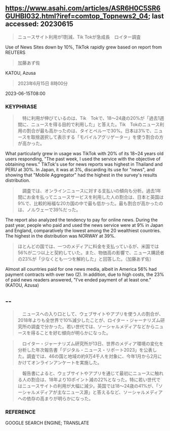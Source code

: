 ## https://www.asahi.com/articles/ASR6H0C5SR6GUHBI032.html?iref=comtop_Topnews2_04; last accessed: 20230615

> ニュースサイト利用が1割減、Tik Tokが急成長　ロイター調査

Use of News Sites down by 10%, TikTok rapidly grew based on report from REUTERS 

> 加藤あず佐

KATOU, Azusa

> 2023年6月15日 8時00分

2023-06-15T08:00

### KEYPHRASE

>　特に利用が伸びているのは、Tik　Tokで、18～24歳の20%が「過去1週間に、ニュースを得る目的で利用した」と答えた。Tik　Tokのニュース利用の割合が最も高かったのは、タイとペルーで30%。日本は3%で、ニュースを取捨選択して表示する「モバイルアグリゲーター」を使う割合の方が高かった。

What particularly grew in usage was TikTok with 20% of its 18~24 years old users responding, "The past week, I used the service with the objective of obtaining news." TikTok's use for news reports was highest in Thailand and PERU at 30%. In Japan, it was at 3%, discarding its use for "news", and showing that "Mobile Aggregator" had the highest in the survey's results distribution.

>　調査では、オンラインニュースに対する支払いの傾向も分析。過去1年間にお金を払ってニュースサービスを利用した人の割合は、日本と英国は9%で、比較的裕福な20カ国の中で最も低かった。最も割合が高かったのは、ノルウェーで39%だった。

The report also analyzed the tendency to pay for online news. During the past year, people who paid and used the news service were at 9% in Japan and England, comparatively the lowest among the 20 wealthiest countries. The highest in the distribution was NORWAY at 39%.

> ほとんどの国では、一つのメディアに料金を支払っているが、米国では56%が二つ以上と契約していた。また、物価高の影響で、ニュース購読者の23%が「少なくとも一つを解約した」と回答した。（加藤あず佐）

Almost all countries paid for one news media, albeit in America 56% had payment contracts with over two (2). In addition, due to high costs, the 23% of paid news readers answered, "I've ended payment of at least one." (KATOU, Azusa)

## --

>　ニュースへの入り口として、ウェブサイトやアプリを使う人の割合が、2018年よりも全世界で10%減少したことが、ロイター・ジャーナリズム研究所の調査で分かった。若い世代では、ソーシャルメディアなどからニュースを得ることを好む傾向が明らかになった。

>　ロイター・ジャーナリズム研究所が13日、世界のメディア環境の変化を分析した年次報告書「デジタル・ニュース・リポート2023」を公表した。調査では、46の国と地域の約9万4千人を対象に、今年1月から2月にかけてオンラインアンケートを実施した。

>　報告書によると、ウェブサイトやアプリを通じて最初にニュースに触れる人の割合は、18年より10ポイント減の22%となった。特に若い世代ではニュースサイトの利用が大幅に減少。英国では18～24歳の41%が、「ソーシャルメディアが主なニュース源」と答えるなど、ソーシャルメディアへの依存の高まりが明らかになった。

### REFERENCE

GOOGLE SEARCH ENGINE; TRANSLATE

